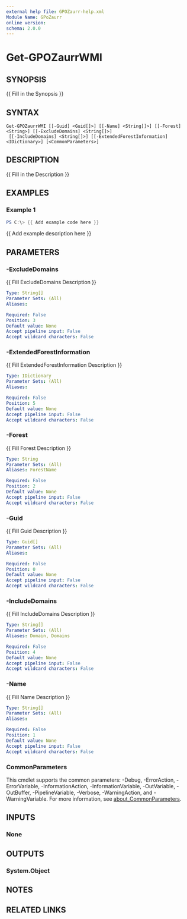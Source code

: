 ```yaml
---
external help file: GPOZaurr-help.xml
Module Name: GPoZaurr
online version:
schema: 2.0.0
---
```


# Get-GPOZaurrWMI

## SYNOPSIS
{{ Fill in the Synopsis }}

## SYNTAX

```
Get-GPOZaurrWMI [[-Guid] <Guid[]>] [[-Name] <String[]>] [[-Forest] <String>] [[-ExcludeDomains] <String[]>]
 [[-IncludeDomains] <String[]>] [[-ExtendedForestInformation] <IDictionary>] [<CommonParameters>]
```

## DESCRIPTION
{{ Fill in the Description }}

## EXAMPLES

### Example 1
```powershell
PS C:\> {{ Add example code here }}
```

{{ Add example description here }}

## PARAMETERS

### -ExcludeDomains
{{ Fill ExcludeDomains Description }}

```yaml
Type: String[]
Parameter Sets: (All)
Aliases:

Required: False
Position: 3
Default value: None
Accept pipeline input: False
Accept wildcard characters: False
```

### -ExtendedForestInformation
{{ Fill ExtendedForestInformation Description }}

```yaml
Type: IDictionary
Parameter Sets: (All)
Aliases:

Required: False
Position: 5
Default value: None
Accept pipeline input: False
Accept wildcard characters: False
```

### -Forest
{{ Fill Forest Description }}

```yaml
Type: String
Parameter Sets: (All)
Aliases: ForestName

Required: False
Position: 2
Default value: None
Accept pipeline input: False
Accept wildcard characters: False
```

### -Guid
{{ Fill Guid Description }}

```yaml
Type: Guid[]
Parameter Sets: (All)
Aliases:

Required: False
Position: 0
Default value: None
Accept pipeline input: False
Accept wildcard characters: False
```

### -IncludeDomains
{{ Fill IncludeDomains Description }}

```yaml
Type: String[]
Parameter Sets: (All)
Aliases: Domain, Domains

Required: False
Position: 4
Default value: None
Accept pipeline input: False
Accept wildcard characters: False
```

### -Name
{{ Fill Name Description }}

```yaml
Type: String[]
Parameter Sets: (All)
Aliases:

Required: False
Position: 1
Default value: None
Accept pipeline input: False
Accept wildcard characters: False
```

### CommonParameters
This cmdlet supports the common parameters: -Debug, -ErrorAction, -ErrorVariable, -InformationAction, -InformationVariable, -OutVariable, -OutBuffer, -PipelineVariable, -Verbose, -WarningAction, and -WarningVariable. For more information, see [about_CommonParameters](http://go.microsoft.com/fwlink/?LinkID=113216).

## INPUTS

### None

## OUTPUTS

### System.Object
## NOTES

## RELATED LINKS
